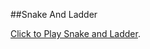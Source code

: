 ##Snake And Ladder

[Click to Play Snake and Ladder](https://editor.p5js.org/nagi1805/full/46mUftjrQ).
